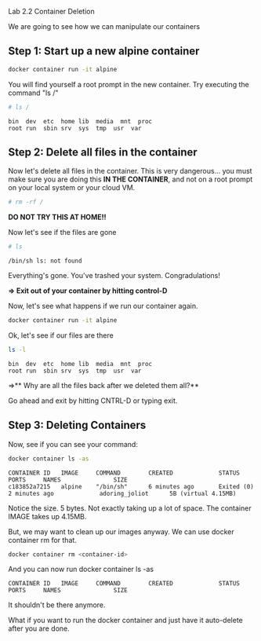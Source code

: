 Lab 2.2 Container Deletion

We are going to see how we can manipulate our containers

## Step 1: Start up a new alpine container

```bash
docker container run -it alpine
```

You will find yourself a root prompt in the new container. Try executing the command "ls /"

```bash
# ls /
```

```console
bin  dev  etc  home lib  media  mnt  proc 
root run  sbin srv  sys  tmp  usr  var
```

## Step 2: Delete all files in the container

Now let's delete all files in the container.  This is very dangerous... you must make
sure you are doing this **IN THE CONTAINER**, and not on a root prompt on your local
system or your cloud VM.


```bash
# rm -rf /
```

**DO NOT TRY THIS AT HOME!!**

Now let's see if the files are gone

```bash
# ls
```

```console
/bin/sh ls: not found
```

Everything's gone. You've trashed your system. Congradulations!

**=> Exit out of your container by hitting control-D**


Now, let's see what happens if we run our container again.

```bash
docker container run -it alpine
```

Ok, let's see if our files are there

```bash
ls -l
```

```console
bin  dev  etc  home lib  media  mnt  proc 
root run  sbin srv  sys  tmp  usr  var
```

=>** Why are all the files back after we deleted them all?**

Go ahead and exit by hitting CNTRL-D or typing exit.


## Step 3: Deleting Containers

Now, see if you can see your command:

```bash
docker container ls -as
```

```console
CONTAINER ID   IMAGE     COMMAND        CREATED             STATUS                     PORTS     NAMES               SIZE
c183852a7215   alpine    "/bin/sh"      6 minutes ago       Exited (0) 2 minutes ago             adoring_joliot      5B (virtual 4.15MB)

```

Notice the size. 5 bytes. Not exactly taking up a lot of space.  The container IMAGE takes up 4.15MB.   

But, we may want to clean up our images anyway. We can use docker container rm for that.

```bash
docker container rm <container-id>
```

And you can now run docker container ls -as

```console
CONTAINER ID   IMAGE     COMMAND        CREATED             STATUS                     PORTS     NAMES               SIZE
```

It shouldn't be there anymore. 

What if you want to run the docker container and just have it auto-delete after you are done.

```bash

